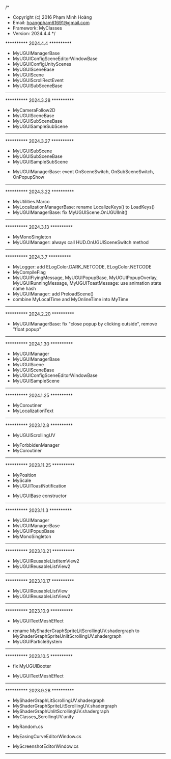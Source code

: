 /*
 * Copyright (c) 2016 Phạm Minh Hoàng
 * Email:       hoangpham61691@gmail.com
 * Framework:   MyClasses
 * Version:     2024.4.4
 */



********** 2024.4.4 **********

* MyUGUIManagerBase
* MyUGUIConfigSceneEditorWindowBase
* MyUGUIConfigUnityScenes
* MyUGUISceneBase
* MyUGUIScene
* MyUGUIScrollRectEvent
* MyUGUISubSceneBase

*******************************



********** 2024.3.28 **********

* MyCameraFollow2D
* MyUGUISceneBase
* MyUGUISubSceneBase
* MyUGUISampleSubScene

*******************************



********** 2024.3.27 **********

+ MyUGUISubScene
+ MyUGUISubSceneBase
+ MyUGUISampleSubScene
* MyUGUIManagerBase: event OnSceneSwitch, OnSubSceneSwitch, OnPopupShow

*******************************



********** 2024.3.22 **********

* MyUtilities.Marco
* MyLocalizationManagerBase: rename LocalizeKeys() to LoadKeys()
* MyUGUIManagerBase: fix MyUGUIScene.OnUGUIInit()

*******************************



********** 2024.3.13 **********

* MyMonoSingleton
* MyUGUIManager: always call HUD.OnUGUISceneSwitch method

*******************************



********** 2024.3.7 **********

* MyLogger: add ELogColor.DARK_NETCODE, ELogColor.NETCODE
* MyCompileFlag
* MyUGUIFlyingMessage, MyUGUIPopupBase, MyUGUIPopupOverlay, MyUGUIRunningMessage, MyUGUIToastMessage: use animation state name hash
* MyUGUIManager: add PreloadScene()
* combine MyLocalTime and MyOnlineTime into MyTime

*******************************



********** 2024.2.20 **********

* MyUGUIManagerBase: fix "close popup by clicking outside", remove "float popup"

*******************************



********** 2024.1.30 **********

* MyUGUIManager
* MyUGUIManagerBase
* MyUGUIScene
* MyUGUISceneBase
* MyUGUIConfigSceneEditorWindowBase
* MyUGUISampleScene

*******************************



********** 2024.1.25 **********

* MyCoroutiner
* MyLocalizationText

*******************************



********** 2023.12.8 **********

+ MyUGUIScrollingUV
* MyForbbidenManager
* MyCoroutiner

*******************************



********** 2023.11.25 **********

+ MyPosition
+ MyScale
+ MyUGUIToastNotification
* MyUGUIBase constructor

********************************



********** 2023.11.3 **********

* MyUGUIManager
* MyUGUIManagerBase
* MyUGUIPopupBase
* MyMonoSingleton

*******************************



********** 2023.10.21 **********

* MyUGUIReusableListItemView2
* MyUGUIReusableListView2

********************************



********** 2023.10.17 **********

* MyUGUIReusableListView
* MyUGUIReusableListView2

********************************



********** 2023.10.9 **********

+ MyUGUITextMeshEffect
* rename MyShaderGraphSpriteLitScrollingUV.shadergraph to MyShaderGraphSpriteUnlitScrollingUV.shadergraph
* MyUGUIParticleSystem

*******************************



********** 2023.10.5 **********

* fix MyUGUIBooter
+ MyUGUITextMeshEffect

*******************************



********** 2023.9.28 **********

+ MyShaderGraphLitScrollingUV.shadergraph
+ MyShaderGraphSpriteLitScrollingUV.shadergraph
+ MyShaderGraphUnlitScrollingUV.shadergraph
+ MyClasses_ScrollingUV.unity
* MyRandom.cs
+ MyEasingCurveEditorWindow.cs
* MyScreenshotEditorWindow.cs

*******************************